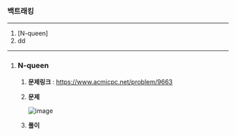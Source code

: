 ### 백트래킹

----

1. [N-queen]
2. dd

---

1. ### N-queen

	1. **문제링크** : https://www.acmicpc.net/problem/9663

	2. **문제**

		![image](https://user-images.githubusercontent.com/52272332/104588710-22044180-56ac-11eb-8d8f-8d32af09c236.png)

	3. **풀이**

		```java
		
		```

		